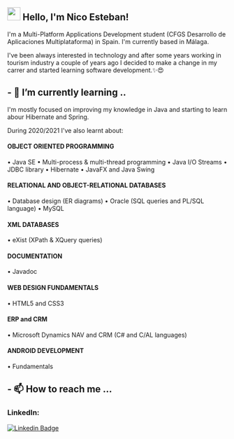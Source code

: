 ## <img src="https://media.giphy.com/media/hvRJCLFzcasrR4ia7z/giphy.gif" width="30px"> Hello, I'm Nico Esteban!

I'm a Multi-Platform Applications Development student (CFGS Desarrollo de Aplicaciones Multiplataforma) in Spain. I'm currently based in Málaga.

I've been always interested in technology and after some years working in tourism industry a couple of years ago I decided to make a change in my carrer and started learning software development.✨😍




## - 🌱 I’m currently learning ..
I'm mostly focused on improving my knowledge in Java and starting to learn abour Hibernate and Spring.

During 2020/2021 I've also learnt about:

#### OBJECT ORIENTED PROGRAMMING
• Java SE
• Multi-process & multi-thread programming
• Java I/O Streams
• JDBC library
• Hibernate
• JavaFX and Java Swing

#### RELATIONAL AND OBJECT-RELATIONAL DATABASES
• Database design (ER diagrams)
• Oracle (SQL queries and PL/SQL language)
• MySQL

#### XML DATABASES
• eXist (XPath & XQuery queries)

#### DOCUMENTATION
• Javadoc

#### WEB DESIGN FUNDAMENTALS
• HTML5 and CSS3

#### ERP and CRM
• Microsoft Dynamics NAV and CRM (C# and C/AL languages)

#### ANDROID DEVELOPMENT
• Fundamentals


## - 📫 How to reach me ...

### LinkedIn: 
[![Linkedin Badge](https://img.shields.io/badge/-LinkedIn-blue?style=flat-square&logo=Linkedin&logoColor=white&link=https://www.linkedin.com/in/harshkumarkhatri/)](https://www.linkedin.com/in/nicolas-esteban
)

